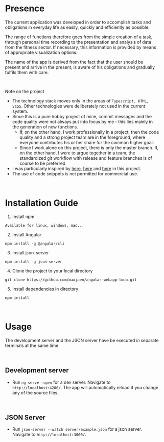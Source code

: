 # Presence

The current application was developed in order to accomplish tasks and obligations in everyday life as easily, quickly and efficiently as possible. 

The range of functions therefore goes from the simple creation of a task, through personal time recording to the presentation and analysis of data from the fitness sector. If necessary, this information is provided by means of appropriate visualization options. 

The name of the app is derived from the fact that the user should be present and arrive in the present, is aware of his obligations and gradually fulfils them with care.

<br>

Note on the project
- The technology stack moves only in the areas of `Typescript, HTML, SCSS`. Other technologies were deliberately not used in the current system. 
- Since this is a pure hobby project of mine, commit messages and the code quality were not always put into focus by me - this lies mainly in the generation of new functions. 
  - If, on the other hand, I work professionally in a project, then the code quality and a strong project team are in the foreground, where everyone contributes his or her share for the common higher goal. 
  - Since I work alone on this project, there is only the master branch. If, on the other hand, I were to argue together in a team, the standardized git workflow with release and feature branches is of course to be preferred.
- I was particularly inspired by [here](https://symmetricstrength.com/), [here](https://www.reddit.com/r/productivity/comments/eg9tf9/) and [here](https://www.youtube.com/watch?v=nH0oO1aWpSs) in this project. 
- The use of code snippets is not permitted for commercial use.

<br>

# Installation Guide

1. Install npm
```
Available for linux, windows, mac...
```

2. Install Angular
```
npm install -g @angular/cli
```


3. Install json-server

```
npm install -g json-server
```
4. Clone the project to your local directory

```
git clone https://github.com/maxjaen/angular-webapp-todo.git
```

5. Install dependencies in directory

```
npm install
```

<br>

# Usage

The development server and the JSON server have be executed in separate terminals at the same time. 

<br>

## Development server

- Run `ng serve -open` for a dev server. Navigate to `http://localhost:4200/`. The app will automatically reload if you change any of the source files.

<br>

## JSON Server

- Run `json-server --watch server/example.json` for a json server. Navigate to `http://localhost:3000/`.